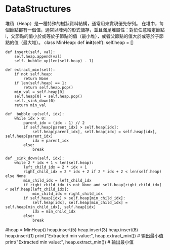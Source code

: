 # DataStructures
堆積（Heap）是一種特殊的樹狀資料結構，通常用來實現優先佇列。
在堆中，每個節點都有一個值，通常以陣列的形式儲存，並且滿足堆屬性：對於任意給定節點 i，父節點的值小於或等於子節點的值（最小堆），或者父節點的值大於或等於子節點的值（最大堆）。
class MinHeap:
    def __init__(self):
        self.heap = []

    def insert(self, val):
        self.heap.append(val)
        self._bubble_up(len(self.heap) - 1)

    def extract_min(self):
        if not self.heap:
            return None
        if len(self.heap) == 1:
            return self.heap.pop()
        min_val = self.heap[0]
        self.heap[0] = self.heap.pop()
        self._sink_down(0)
        return min_val

    def _bubble_up(self, idx):
        while idx > 0:
            parent_idx = (idx - 1) // 2
            if self.heap[parent_idx] > self.heap[idx]:
                self.heap[parent_idx], self.heap[idx] = self.heap[idx], self.heap[parent_idx]
                idx = parent_idx
            else:
                break

    def _sink_down(self, idx):
        while 2 * idx + 1 < len(self.heap):
            left_child_idx = 2 * idx + 1
            right_child_idx = 2 * idx + 2 if 2 * idx + 2 < len(self.heap) else None
            min_child_idx = left_child_idx
            if right_child_idx is not None and self.heap[right_child_idx] < self.heap[left_child_idx]:
                min_child_idx = right_child_idx
            if self.heap[idx] > self.heap[min_child_idx]:
                self.heap[idx], self.heap[min_child_idx] = self.heap[min_child_idx], self.heap[idx]
                idx = min_child_idx
            else:
                break

#heap = MinHeap()
heap.insert(5)
heap.insert(3)
heap.insert(8)
heap.insert(1)
print("Extracted min value:", heap.extract_min())  # 输出最小值
print("Extracted min value:", heap.extract_min())  # 输出最小值


